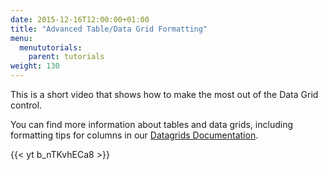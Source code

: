 ```yaml
---
date: 2015-12-16T12:00:00+01:00
title: "Advanced Table/Data Grid Formatting"
menu:
  menututorials:
    parent: tutorials
weight: 130
---
```


This is a short video that shows how to make the most out of the Data Grid control.

You can find more information about tables and data grids, including formatting tips for columns in our [Datagrids Documentation](https://docs.balsamiq.com/desktop/datagrids/).

{{< yt b_nTKvhECa8 >}}